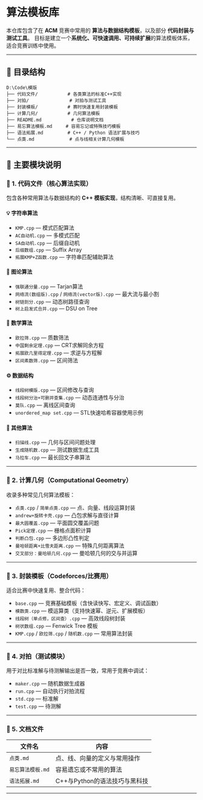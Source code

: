 # 算法模板库

本仓库包含了在 **ACM** 竞赛中常用的 **算法与数据结构模板**，以及部分 **代码封装与测试工具**。
目标是建立一个**系统化、可快速调用、可持续扩展**的算法模板体系，适合竞赛训练中使用。

---

## 📁 目录结构

```plaintext
D:\Code\模版
├── 代码文件/           # 各类算法的标准C++实现
├── 对拍/               # 对拍与测试工具
├── 封装模板/           # 赛时快速复用封装模板
├── 计算几何/           # 几何算法模板
├── README.md           # 仓库说明文档
├── 易忘算法模板.md     # 容易忘记或特殊技巧模板
├── 语法拓展.md         # C++ / Python 语法扩展与技巧
└── 点类.md             # 点与线相关计算几何模板
```

---

## 🧱 主要模块说明

### 📂 1. 代码文件（核心算法实现）

包含各种常用算法与数据结构的 **C++ 模板实现**，结构清晰、可直接复用。

#### 💡 字符串算法

* `KMP.cpp` — 模式匹配算法
* `AC自动机.cpp` — 多模式匹配
* `SA自动机.cpp` — 后缀自动机
* `后缀数组.cpp` — Suffix Array
* `拓展KMP+Z函数.cpp` — 字符串匹配辅助算法

#### 🧩 图论算法

* `强联通分量.cpp` — Tarjan算法
* `网络流(数组版).cpp` / `网络流(vector版).cpp` — 最大流与最小割
* `树链剖分.cpp` — 动态树路径查询
* `树上启发式合并.cpp` — DSU on Tree

#### 🧮 数学算法

* `欧拉筛.cpp` — 质数筛法
* `中国剩余定理.cpp` — CRT求解同余方程
* `拓展欧几里得定理.cpp` — 求逆与方程解
* `区间素数筛.cpp` — 区间筛法

#### ⚙️ 数据结构

* `线段树模版.cpp` — 区间修改与查询
* `线段树分治+可删并查集.cpp` — 动态连通性与分治
* `莫队.cpp` — 离线区间查询
* `unordered_map set.cpp` — STL快速哈希容器使用示例

#### 🧠 其他算法

* `扫描线.cpp` — 几何与区间问题处理
* `生成随机数.cpp` — 测试数据生成工具
* `马拉车.cpp` — 最长回文子串算法


---

### 📐 2. 计算几何（Computational Geometry）

收录多种常见几何算法模板：

* `点类.cpp` / `简单点类.cpp` — 点、向量、线段运算封装
* `andrew+旋转卡壳.cpp` — 凸包求解与直径计算
* `最大圆覆盖.cpp` — 平面圆交覆盖问题
* `Pick定理.cpp` — 栅格点面积计算
* `判断凸包.cpp` — 多边形凸性判定
* `曼哈顿距离+比雪夫距离.cpp` — 特殊几何距离算法
* `交叉部分：曼哈顿几何.cpp` — 曼哈顿几何的交与并运算

---

### 🧩 3. 封装模板（Codeforces/比赛用）

适合比赛中快速复用、整合代码：

* `base.cpp` — 竞赛基础模板（含快读快写、宏定义、调试函数）
* `模数类.cpp` — 模运算类（支持快速幂、逆元、扩展模板）
* `线段树（单点修，区间查）.cpp` — 高效线段树封装
* `树状数组.cpp` — Fenwick Tree 模板
* `KMP.cpp` / `欧拉筛.cpp` / `随机数.cpp` — 常用算法封装

---

### 🧪 4. 对拍（测试模块）

用于对比标准解与待测解输出是否一致，常用于竞赛中调试：

* `maker.cpp` — 随机数据生成器
* `run.cpp` — 自动执行对拍流程
* `std.cpp` — 标准解
* `test.cpp` — 待测解

---

### 🧾 5. 文档文件

| 文件名         | 内容                      |
| ----------- | ----------------------- |
| `点类.md`     | 点、线、向量的定义与常用操作          |
| `易忘算法模板.md` | 容易遗忘或不常用的算法 |
| `语法拓展.md`   | C++与Python的语法技巧与黑科技   |

---
